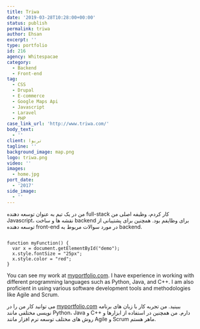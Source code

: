 ```yaml
---
title: Triwa
date: '2019-03-28T10:28:00+00:00'
status: publish
permalink: triwa
author: Ehsan
excerpt: ''
type: portfolio
id: 216
agency: Whitespacae
category:
  - Backend
  - Front-end
tag:
  - CSS
  - Drupal
  - E-commerce
  - Google Maps Api
  - Javascript
  - Laravel
  - PHP
case_link_url: 'http://www.triwa.com/'
body_text:
  - ''
client: تریوا
tagline: ''
background_image: map.png
logo: triwa.png
video: ''
images:
  - home.jpg
port_date:
  - '2017'
side_image:
  - ''
---
```

من در یک تیم به عنوان توسعه دهنده full-stack کار کردم، وظیفه اصلی من Javascript، نقشه ها و ساخت backend برای وظایفم بود. همچنین برای پشتیبانی از توسعه دهنده front-end در مورد سوالات مربوط به backend.

<code>
function myFunction() {
  var x = document.getElementById("demo");
  x.style.fontSize = "25px"; 
  x.style.color = "red"; 
}
</code>

You can see my work at [myportfolio.com](http://myportfolio.com). I have experience in working with different programming languages such as Python, Java, and C++. I am also proficient in using various software development tools and methodologies like Agile and Scrum.

می توانید کار من را در [myportfolio.com](http://myportfolio.com) ببینید. من تجربه کار با زبان های برنامه نویسی مختلفی مانند Python، Java و C++ دارم. من همچنین در استفاده از ابزارها و روش های مختلف توسعه نرم افزار مانند Agile و Scrum ماهر هستم.

